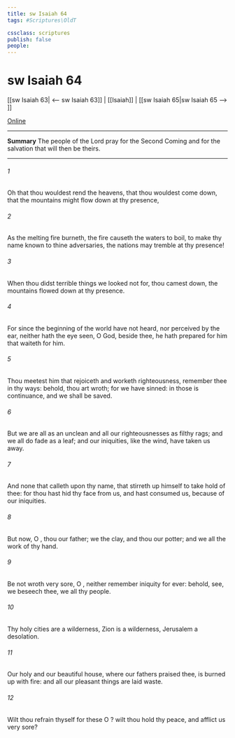 ```yaml
---
title: sw Isaiah 64
tags: #Scriptures\OldT

cssclass: scriptures
publish: false
people:
---
```


# sw Isaiah 64
[[sw Isaiah 63| <-- sw Isaiah 63]] | [[Isaiah]] | [[sw Isaiah 65|sw Isaiah 65 --> ]]

[Online](https://churchofjesuschrist.org/study/scriptures/ot/isa/64?lang=eng)

---
__Summary__
The people of the Lord pray for the Second Coming and for the salvation that will then be theirs.

---
###### 1 
Oh that thou wouldest rend the heavens, that thou wouldest come down, that the mountains might flow down at thy presence,

###### 2 
As  the melting fire burneth, the fire causeth the waters to boil, to make thy name known to thine adversaries,  the nations may tremble at thy presence!

###### 3 
When thou didst terrible things  we looked not for, thou camest down, the mountains flowed down at thy presence.

###### 4 
For since the beginning of the world  have not heard, nor perceived by the ear, neither hath the eye seen, O God, beside thee,  he hath prepared for him that waiteth for him.

###### 5 
Thou meetest him that rejoiceth and worketh righteousness,  remember thee in thy ways: behold, thou art wroth; for we have sinned: in those is continuance, and we shall be saved.

###### 6 
But we are all as an unclean  and all our righteousnesses  as filthy rags; and we all do fade as a leaf; and our iniquities, like the wind, have taken us away.

###### 7 
And  none that calleth upon thy name, that stirreth up himself to take hold of thee: for thou hast hid thy face from us, and hast consumed us, because of our iniquities.

###### 8 
But now, O , thou  our father; we  the clay, and thou our potter; and we all  the work of thy hand.

###### 9 
Be not wroth very sore, O , neither remember iniquity for ever: behold, see, we beseech thee, we  all thy people.

###### 10 
Thy holy cities are a wilderness, Zion is a wilderness, Jerusalem a desolation.

###### 11 
Our holy and our beautiful house, where our fathers praised thee, is burned up with fire: and all our pleasant things are laid waste.

###### 12 
Wilt thou refrain thyself for these  O ? wilt thou hold thy peace, and afflict us very sore?

